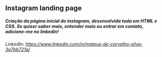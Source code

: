 ## Instagram landing page

##### Criação da página inicial do instagram, desenvolvida toda em HTML e CSS. Se quiser saber mais, entender mais ou entrar em contato, adicione-me no linkedin!
###### LinkedIn: https://www.linkedin.com/in/mateus-de-carvalho-silva-3a7bb721a/

